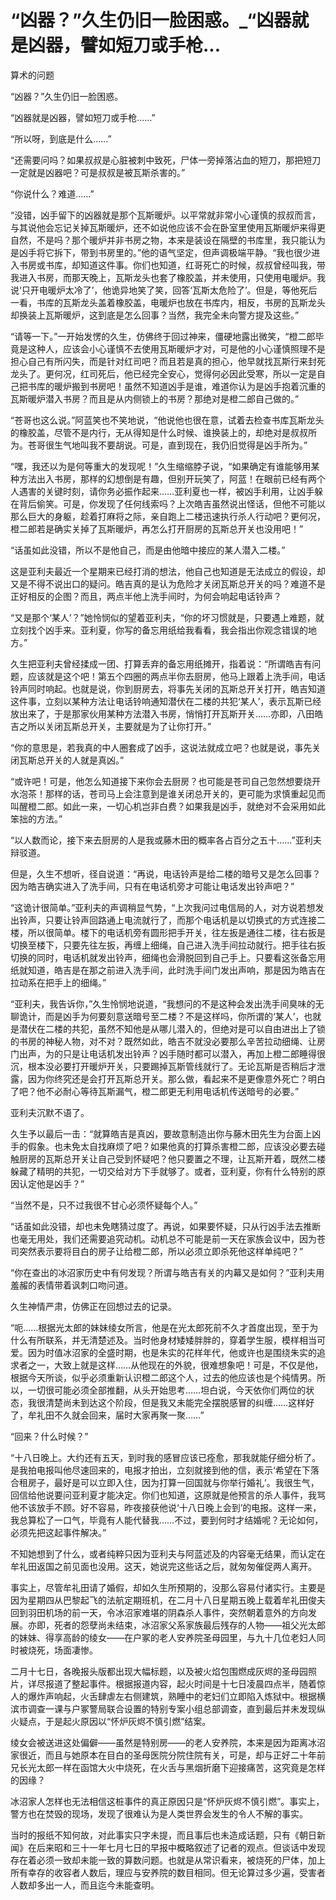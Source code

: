# “凶器？”久生仍旧一脸困惑。_“凶器就是凶器，譬如短刀或手枪...

算术的问题

“凶器？”久生仍旧一脸困惑。

“凶器就是凶器，譬如短刀或手枪……”

“所以呀，到底是什么……”

“还需要问吗？如果叔叔是心脏被刺中致死，尸体一旁掉落沾血的短刀，那把短刀一定就是凶器吧？可是叔叔是被瓦斯杀害的。”

“你说什么？难道……”

“没错，凶手留下的凶器就是那个瓦斯暖炉。以平常就非常小心谨慎的叔叔而言，与其说他会忘记关掉瓦斯暖炉，还不如说他应该不会在卧室里使用瓦斯暖炉来得更自然，不是吗？那个暖炉并非书房之物，本来是装设在隔壁的书库里，我只能认为是凶手将它拆下，带到书房里的。”他的语气坚定，但声调极端平静。“我也很少进入书房或书库，却知道这件事。你们也知道，红哥死亡的时候，叔叔曾经叫我，带我进入书房，而那天晚上，瓦斯龙头也套了橡胶盖，并未使用，只使用电暖炉。我说‘只开电暖炉太冷了’，他诡异地笑了笑，回答‘瓦斯太危险了’。但是，等他死后一看，书库的瓦斯龙头盖着橡胶盖，电暖炉也放在书库内，相反，书房的瓦斯龙头却换装上瓦斯暖炉，这到底是怎么回事？当然，我完全未向警方提及这些。”

“请等一下。”一开始发愣的久生，仿佛终于回过神来，僵硬地露出微笑，“橙二郎毕竟是这种人，应该会小心谨慎不去使用瓦斯暖炉才对，可是他的小心谨慎照理不是担心自己有所闪失，而是针对红司吧？而且若是真的担心，他早就找瓦斯行来封死龙头了。更何况，红司死后，他已经完全安心，觉得何必因此受寒，所以一定是自己把书库的暖炉搬到书房吧！虽然不知道凶手是谁，难道你认为是凶手抱着沉重的瓦斯暖炉潜入书房？而且是从内侧锁上的书房？那绝对是橙二郎自己做的。”

“苍哥也这么说。”阿蓝笑也不笑地说，“他说他也很在意，试着去检查书库瓦斯龙头的橡胶盖，尽管不是内行，无从得知是什么时候、谁换装上的，却绝对是叔叔所为。苍哥很生气地叫我不要胡说。可是，直到现在，我仍旧觉得是凶手所为。”

“嘿，我还以为是何等重大的发现呢！”久生缩缩脖子说，“如果确定有谁能够用某种方法出入书房，那样的幻想倒是有趣，但别开玩笑了，阿蓝！在眼前已经有两个人遇害的关键时刻，请你务必振作起来……亚利夏也一样，被凶手利用，让凶手躲在背后偷笑。可是，你发现了任何线索吗？上次皓吉虽然说出怪话，但他不可能以那么巨大的身躯，趁着打麻将之际，亲自跑上二楼迅速执行杀人行动吧？更何况，橙二郎若是确实关掉了瓦斯暖炉，再怎么打开厨房的瓦斯总开关也没用吧！”

“话虽如此没错，所以不是他自己，而是由他暗中接应的某人潜入二楼。”

这是亚利夫最近一个星期来已经打消的想法，他自己也知道是无法成立的假设，却又是不得不说出口的疑问。皓吉真的是认为危险才关闭瓦斯总开关的吗？难道不是正好相反的企图？而且，两点半他上洗手间时，为何会响起电话铃声？

“又是那个‘某人’？”她怜悯似的望着亚利夫，“你的坏习惯就是，只要遇上难题，就立刻找个凶手来。亚利夏，你写的备忘用纸给我看看，我会指出你观念错误的地方。”

久生把亚利夫曾经揉成一团、打算丢弃的备忘用纸摊开，指着说：“所谓皓吉有问题，应该就是这个吧！第五个四圈的两点半你去厨房，他马上跟着上洗手间，电话铃声同时响起。也就是说，你到厨房去，将事先关闭的瓦斯总开关打开，皓吉知道这件事，立刻以某种方法让电话铃响通知潜伏在二楼的共犯‘某人’，表示瓦斯已经放出来了，于是那家伙用某种方法潜入书房，悄悄打开瓦斯开关……亦即，八田皓吉之所以关闭瓦斯总开关，主要就是为了让你打开。”

“你的意思是，若我真的中人圈套成了凶手，这说法就成立吧？也就是说，事先关闭瓦斯总开关的人就是真凶。”

“或许吧！可是，他怎么知道接下来你会去厨房？也可能是苍司自己忽然想要烧开水泡茶！那样的话，苍司马上会注意到是谁关闭总开关的，更可能为求慎重起见而叫醒橙二郎。如此一来，一切心机岂非白费？如果我是凶手，就绝对不会采用如此笨拙的方法。”

“以人数而论，接下来去厨房的人是我或藤木田的概率各占百分之五十……”亚利夫辩驳道。

但是，久生不想听，径自说道：“再说，电话铃声是给二楼的暗号又是怎么回事？因为皓吉确实进入了洗手间，只有在电话机旁才可能让电话发出铃声吧？”

“这诡计很简单。”亚利夫的声调稍显气势，“上次我问过电信局的人，对方说若想发出铃声，只要让铃声回路通上电流就行了，而那个电话机是以切换式的方式连接二楼，所以很简单。楼下的电话机旁有圆形把手开关，往左扳是通往二楼，往右扳是切换至楼下，只要先往左扳，再缠上细绳，自己进入洗手间拉动就行。把手往右扳切换的同时，电话机就发出铃声，细绳也会滑脱回到自己手上。只要看这张备忘用纸就知道，皓吉是在那之前进入洗手间，此时洗手间门发出声响，那是因为皓吉在拉动系在把手上的细绳。”

“亚利夫，我告诉你，”久生怜悯地说道，“我想问的不是这种会发出洗手间臭味的无聊诡计，而是凶手为何要刻意送暗号至二楼？不是这样吗，你所谓的‘某人’，也就是潜伏在二楼的共犯，虽然不知他是从哪儿潜入的，但绝对是可以自由进出上了锁的书房的神秘人物，对不对？既然如此，皓吉不就没必要那么辛苦拉动细绳、让房门出声，为的只是让电话机发出铃声？凶手随时都可以潜入，再加上橙二郎睡得很沉，根本没必要打开暖炉开关，只要踢掉瓦斯管线就行了。无论瓦斯是否稍后才泄露，因为你终究还是会打开瓦斯总开关。那么做，看起来不是更像意外死亡？明白了吧？他不必耐心等待瓦斯漏气，橙二郎更无利用电话机传送暗号的必要。”

亚利夫沉默不语了。

久生予以最后一击：“就算皓吉是真凶，要故意制造出你与藤木田先生为台面上凶手的假象。也未免太自找麻烦了吧？如果他真的打算杀害橙二郎，应该没必要去碰触厨房的瓦斯总开关让自己受到怀疑吧？他只要置之不理，让瓦斯开着，既然二楼躲藏了精明的共犯，一切交给对方下手就够了。或者，亚利夏，你有什么特别的原因认定他是凶手？”

“当然不是，只不过我很不甘心必须怀疑每个人。”

“话虽如此没错，却也未免瞎猜过度了。再说，如果要怀疑，只从行凶手法去推断也毫无用处，我们还需要追究动机。动机总不可能是前一天在家族会议中，因为苍司突然表示要将目白的房子让给橙二郎，所以必须立即杀死他这样单纯吧？”

“你在查出的冰沼家历史中有何发现？所谓与皓吉有关的内幕又是如何？”亚利夫用羞赧的表情带着讽刺口吻问道。

久生神情严肃，仿佛正在回想过去的记录。

“呃……根据光太郎的妹妹绫女所言，他是在光太郎死前不久才首度出现，至于为什么有所联系，并无清楚述及。当时他身材矮矮胖胖的，穿着学生服，模样相当可爱。因为时值冰沼家的全盛时期，也是朱实的花样年代，他或许也是围绕朱实的追求者之一，大致上就是这样……从他现在的外貌，很难想象吧！可是，不仅是他，根据今天所谈，似乎必须重新认识橙二郎这个人，过去的他应该也是个纯情男。所以，一切很可能必须全部推翻，从头开始思考……坦白说，今天依你们两位的状态，我很清楚尚未到达这个阶段，但是我又未能完全摆脱感冒的纠缠……这样好了，牟礼田不久就会回来，届时大家再聚一聚……”

“回来？什么时候？”

“十八日晚上。大约还有五天，到时我的感冒应该已痊愈，那我就能仔细分析了。是我拍电报叫他尽速回来的，电报才拍出，立刻就接到他的信，表示‘希望在下落合租房子，最好是可以立即入住，因为打算一回国就与你举行婚礼’。我很生气，回信给他说要问亚利夏才能决定。你们也知道，这原就是他预言的杀人事件，我骂他不该放手不顾。好不容易，昨夜接获他说‘十八日晚上会到’的电报。这样一来，我总算松了一口气，毕竟有人能代替我……不过，要到何时才结婚呢？无论如何，必须先把这起事件解决。”

不知她想到了什么，或者纯粹只因为亚利夫与阿蓝述及的内容毫无结果，而认定在牟礼田返国之前见面也没用。这天，她说完这些话之后，就匆匆催促两人离开。

事实上，尽管牟礼田请了婚假，却如久生所预期的，没那么容易付诸实行。主要是因为星期四从巴黎起飞的法航定期班机，在二月十八日星期五晚上载着牟礼田俊夫回到羽田机场的前一天，令冰沼家难堪的阴森杀人事件，突然朝着意外的方向发展。亦即，死者的怨孽尚未结束，冰沼家父系家族最后残存的人物——祖父光太郎的妹妹、得享高龄的绫女——在户冢的老人安养院圣母园里，与九十几位老妇人同时被烧死，场面凄惨。

二月十七日，各晚报头版都出现大幅标题，以及被火焰包围燃成灰烬的圣母园照片，详尽报道了整起事件。根据报道内容，起火时间是十七日凌晨四点半，随着惊人的爆炸声响起，火舌肆虐左右侧建筑，熟睡中的老妇们立即陷入炼狱中。根据横滨市调查一课与户冢警局联合设置的特别专案小组总部调查，直到最后并未发现纵火疑点，于是起火原因以“怀炉灰烬不慎引燃”结案。

绫女会被送进这处偏僻——虽然是特别房——的老人安养院，本来是因为距离冰沼家很近，而且与她原本在目白的圣母医院分院住院有关，可是，却与正好二十年前兄长光太郎一样在函馆大火中烧死，在火舌与黑烟折磨下迎接痛苦，这究竟是怎样的因缘？

冰沼家人怎样也无法相信这桩事件的真正原因只是“怀炉灰烬不慎引燃”。事实上，警方也在焚毁的现场，发现了很难认为是人类世界会发生的令人不解的事实。

当时的报纸不知何故，对此事实只字未提，而且事后也未造成话题，只有《朝日新闻》在后来昭和三十一年七月七日的早报中概略叙述了记者的观点。但谈话中发现存在着必须一致却未能一致的算数问题。也就是从常识看来，被烧死的尸体，加上所有幸存的收容者人数后，理应与安养院的数目相同。但无论算过多少遍，受害者人数却多出一人，而且迄今未能查明。